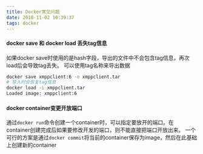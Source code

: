 ```yaml
---
title: Docker常见问题
date: 2018-11-02 10:39:37
tags: docker
---
```

#### docker save 和 docker load 丢失tag信息
如果docker save时使用的是hash字段，导出的文件中不会包含tag信息，再次load后会导致tag丢失。
可以使用tag名称来导出数据
```bash
docker save xmppclient:6 -o xmppclient.tar
# 导入时会恢复tag信息
docker load -i xmppclient.tar
Loaded image: xmppclient:6
```
#### docker container变更开放端口
通过`docker run`命令创建一个container时，可以指定要放开的端口。在container创建完成后如果要修改开发的端口，则不能直接把端口开放出来。
一个可行的方案是通过`docker commit`将当前的container保存为image，然后在此基础上创建新的container